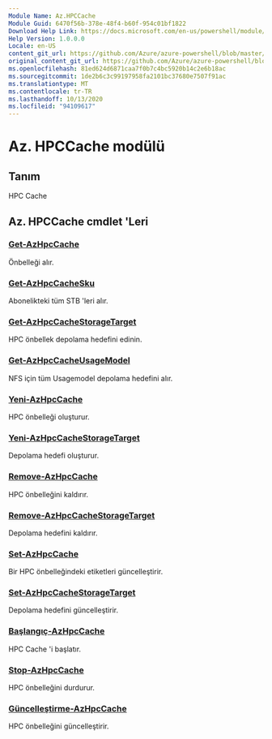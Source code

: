 ```yaml
---
Module Name: Az.HPCCache
Module Guid: 6470f56b-378e-48f4-b60f-954c01bf1822
Download Help Link: https://docs.microsoft.com/en-us/powershell/module/az.hpccache
Help Version: 1.0.0.0
Locale: en-US
content_git_url: https://github.com/Azure/azure-powershell/blob/master/src/HPCCache/HPCCache/help/Az.HPCCache.md
original_content_git_url: https://github.com/Azure/azure-powershell/blob/master/src/HPCCache/HPCCache/help/Az.HPCCache.md
ms.openlocfilehash: 81ed624d6871caa7f0b7c4bc5920b14c2e6b18ac
ms.sourcegitcommit: 1de2b6c3c99197958fa2101bc37680e7507f91ac
ms.translationtype: MT
ms.contentlocale: tr-TR
ms.lasthandoff: 10/13/2020
ms.locfileid: "94109617"
---
```

# Az. HPCCache modülü
## Tanım
HPC Cache

## Az. HPCCache cmdlet 'Leri
### [Get-AzHpcCache](Get-AzHpcCache.md)
Önbelleği alır.

### [Get-AzHpcCacheSku](Get-AzHpcCacheSku.md)
Abonelikteki tüm STB 'leri alır.

### [Get-AzHpcCacheStorageTarget](Get-AzHpcCacheStorageTarget.md)
HPC önbellek depolama hedefini edinin.

### [Get-AzHpcCacheUsageModel](Get-AzHpcCacheUsageModel.md)
NFS için tüm Usagemodel depolama hedefini alır.

### [Yeni-AzHpcCache](New-AzHpcCache.md)
HPC önbelleği oluşturur.

### [Yeni-AzHpcCacheStorageTarget](New-AzHpcCacheStorageTarget.md)
Depolama hedefi oluşturur.

### [Remove-AzHpcCache](Remove-AzHpcCache.md)
HPC önbelleğini kaldırır.

### [Remove-AzHpcCacheStorageTarget](Remove-AzHpcCacheStorageTarget.md)
Depolama hedefini kaldırır.

### [Set-AzHpcCache](Set-AzHpcCache.md)
Bir HPC önbelleğindeki etiketleri güncelleştirir.

### [Set-AzHpcCacheStorageTarget](Set-AzHpcCacheStorageTarget.md)
Depolama hedefini güncelleştirir.

### [Başlangıç-AzHpcCache](Start-AzHpcCache.md)
HPC Cache 'i başlatır.

### [Stop-AzHpcCache](Stop-AzHpcCache.md)
HPC önbelleğini durdurur.

### [Güncelleştirme-AzHpcCache](Update-AzHpcCache.md)
HPC önbelleğini güncelleştirir.

